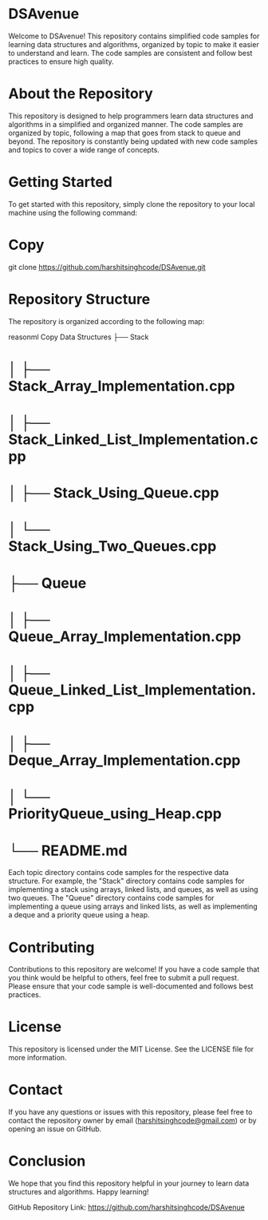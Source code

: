 # DSAvenue
Welcome to DSAvenue! This repository contains simplified code samples for learning data structures and algorithms, organized by topic to make it easier to understand and learn. The code samples are consistent and follow best practices to ensure high quality.

# About the Repository
This repository is designed to help programmers learn data structures and algorithms in a simplified and organized manner. The code samples are organized by topic, following a map that goes from stack to queue and beyond. The repository is constantly being updated with new code samples and topics to cover a wide range of concepts.

# Getting Started
To get started with this repository, simply clone the repository to your local machine using the following command:

# Copy
git clone https://github.com/harshitsinghcode/DSAvenue.git

# Repository Structure
The repository is organized according to the following map:

reasonml
Copy
Data Structures
  ├── Stack
# │   ├── Stack_Array_Implementation.cpp
# │   ├── Stack_Linked_List_Implementation.cpp
# │   ├── Stack_Using_Queue.cpp
# │   └── Stack_Using_Two_Queues.cpp
# ├── Queue
# │   ├── Queue_Array_Implementation.cpp
# │   ├── Queue_Linked_List_Implementation.cpp
# │   ├── Deque_Array_Implementation.cpp
# │   └── PriorityQueue_using_Heap.cpp
# └── README.md

Each topic directory contains code samples for the respective data structure. For example, the "Stack" directory contains code samples for implementing a stack using arrays, linked lists, and queues, as well as using two queues. The "Queue" directory contains code samples for implementing a queue using arrays and linked lists, as well as implementing a deque and a priority queue using a heap.

# Contributing
Contributions to this repository are welcome! If you have a code sample that you think would be helpful to others, feel free to submit a pull request. Please ensure that your code sample is well-documented and follows best practices.

# License
This repository is licensed under the MIT License. See the LICENSE file for more information.

# Contact
If you have any questions or issues with this repository, please feel free to contact the repository owner by email (harshitsinghcode@gmail.com) or by opening an issue on GitHub.

# Conclusion
We hope that you find this repository helpful in your journey to learn data structures and algorithms. Happy learning!

GitHub Repository Link: https://github.com/harshitsinghcode/DSAvenue
